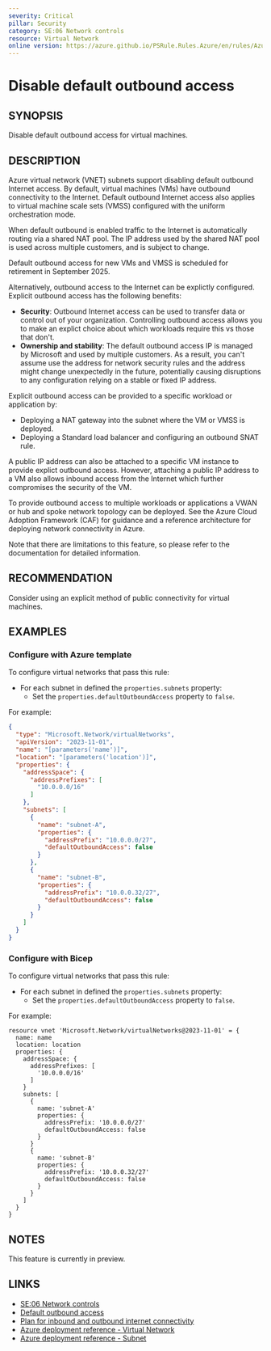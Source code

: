 ```yaml
---
severity: Critical
pillar: Security
category: SE:06 Network controls
resource: Virtual Network
online version: https://azure.github.io/PSRule.Rules.Azure/en/rules/Azure.VNET.PrivateSubnet/
---
```


# Disable default outbound access

## SYNOPSIS

Disable default outbound access for virtual machines.

## DESCRIPTION

Azure virtual network (VNET) subnets support disabling default outbound Internet access.
By default, virtual machines (VMs) have outbound connectivity to the Internet.
Default outbound Internet access also applies to virtual machine scale sets (VMSS) configured with the uniform orchestration mode.

When default outbound is enabled traffic to the Internet is automatically routing via a shared NAT pool.
The IP address used by the shared NAT pool is used across multiple customers, and is subject to change.

Default outbound access for new VMs and VMSS is scheduled for retirement in September 2025.

Alternatively, outbound access to the Internet can be explictly configured.
Explicit outbound access has the following benefits:

- **Security**: Outbound Internet access can be used to transfer data or control out of your organization.
  Controlling outbound access allows you to make an explict choice about which workloads require this vs those that don't.
- **Ownership and stability**: The default outbound access IP is managed by Microsoft and used by multiple customers.
  As a result, you can't assume use the address for network security rules and the address might change unexpectedly in the future,
  potentially causing disruptions to any configuration relying on a stable or fixed IP address.

Explicit outbound access can be provided to a specific workload or application by:

- Deploying a NAT gateway into the subnet where the VM or VMSS is deployed.
- Deploying a Standard load balancer and configuring an outbound SNAT rule.

A public IP address can also be attached to a specific VM instance to provide explict outbound access.
However, attaching a public IP address to a VM also allows inbound access from the Internet which further compromises the security of the VM.

To provide outbound access to multiple workloads or applications a VWAN or hub and spoke network topology can be deployed.
See the Azure Cloud Adoption Framework (CAF) for guidance and a reference architecture for deploying network connectivity in Azure.

Note that there are limitations to this feature, so please refer to the documentation for detailed information.

## RECOMMENDATION

Consider using an explicit method of public connectivity for virtual machines.

## EXAMPLES

### Configure with Azure template

To configure virtual networks that pass this rule:

- For each subnet in defined the `properties.subnets` property:
  - Set the `properties.defaultOutboundAccess` property to `false`.

For example:

```json
{
  "type": "Microsoft.Network/virtualNetworks",
  "apiVersion": "2023-11-01",
  "name": "[parameters('name')]",
  "location": "[parameters('location')]",
  "properties": {
    "addressSpace": {
      "addressPrefixes": [
        "10.0.0.0/16"
      ]
    },
    "subnets": [
      {
        "name": "subnet-A",
        "properties": {
          "addressPrefix": "10.0.0.0/27",
          "defaultOutboundAccess": false
        }
      },
      {
        "name": "subnet-B",
        "properties": {
          "addressPrefix": "10.0.0.32/27",
          "defaultOutboundAccess": false
        }
      }
    ]
  }
}
```

### Configure with Bicep

To configure virtual networks that pass this rule:

- For each subnet in defined the `properties.subnets` property:
  - Set the `properties.defaultOutboundAccess` property to `false`.

For example:

```bicep
resource vnet 'Microsoft.Network/virtualNetworks@2023-11-01' = {
  name: name
  location: location
  properties: {
    addressSpace: {
      addressPrefixes: [
        '10.0.0.0/16'
      ]
    }
    subnets: [
      {
        name: 'subnet-A'
        properties: {
          addressPrefix: '10.0.0.0/27'
          defaultOutboundAccess: false
        }
      }
      {
        name: 'subnet-B'
        properties: {
          addressPrefix: '10.0.0.32/27'
          defaultOutboundAccess: false
        }
      }
    ]
  }
}
```

## NOTES

This feature is currently in preview.

## LINKS

- [SE:06 Network controls](https://learn.microsoft.com/azure/well-architected/security/networking)
- [Default outbound access](https://learn.microsoft.com/azure/virtual-network/ip-services/default-outbound-access)
- [Plan for inbound and outbound internet connectivity](https://learn.microsoft.com/azure/cloud-adoption-framework/ready/azure-best-practices/plan-for-inbound-and-outbound-internet-connectivity)
- [Azure deployment reference - Virtual Network](https://learn.microsoft.com/azure/templates/microsoft.network/virtualnetworks)
- [Azure deployment reference - Subnet](https://learn.microsoft.com/azure/templates/microsoft.network/virtualnetworks/subnets)

